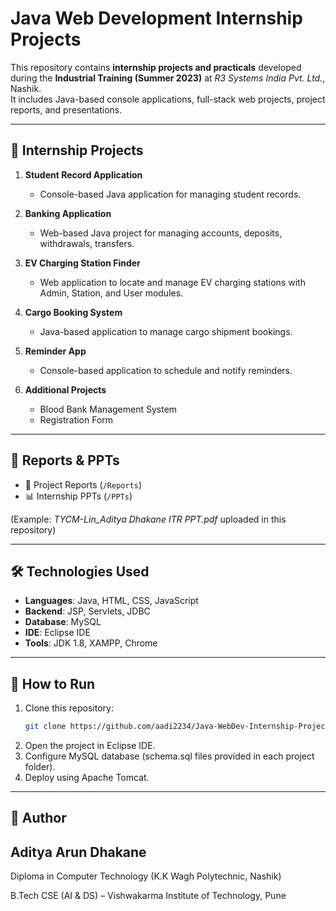 # Java Web Development Internship Projects  

This repository contains **internship projects and practicals** developed during the **Industrial Training (Summer 2023)** at *R3 Systems India Pvt. Ltd.*, Nashik.  
It includes Java-based console applications, full-stack web projects, project reports, and presentations.  

---

## 📂 Internship Projects  

1. **Student Record Application**  
   - Console-based Java application for managing student records.  

2. **Banking Application**  
   - Web-based Java project for managing accounts, deposits, withdrawals, transfers.  

3. **EV Charging Station Finder**  
   - Web application to locate and manage EV charging stations with Admin, Station, and User modules.  

4. **Cargo Booking System**  
   - Java-based application to manage cargo shipment bookings.  

5. **Reminder App**  
   - Console-based application to schedule and notify reminders.  

6. **Additional Projects**  
   - Blood Bank Management System  
   - Registration Form  

---

## 📑 Reports & PPTs  

- 📄 Project Reports (`/Reports`)  
- 📊 Internship PPTs (`/PPTs`)  

(Example: *TYCM-Lin_Aditya Dhakane ITR PPT.pdf* uploaded in this repository)  

---

## 🛠️ Technologies Used  

- **Languages**: Java, HTML, CSS, JavaScript  
- **Backend**: JSP, Servlets, JDBC  
- **Database**: MySQL  
- **IDE**: Eclipse IDE  
- **Tools**: JDK 1.8, XAMPP, Chrome  

---

## 🚀 How to Run  

1. Clone this repository:  
   ```bash
   git clone https://github.com/aadi2234/Java-WebDev-Internship-Projects.git
2. Open the project in Eclipse IDE.
3. Configure MySQL database (schema.sql files provided in each project folder).
4. Deploy using Apache Tomcat.
---

## 📖 Author
## Aditya Arun Dhakane

Diploma in Computer Technology (K.K Wagh Polytechnic, Nashik)

B.Tech CSE (AI & DS) – Vishwakarma Institute of Technology, Pune
